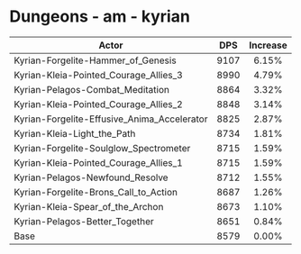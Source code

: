 # Dungeons - am - kyrian
| Actor | DPS | Increase |
|---|:---:|:---:|
|Kyrian-Forgelite-Hammer_of_Genesis|9107|6.15%|
|Kyrian-Kleia-Pointed_Courage_Allies_3|8990|4.79%|
|Kyrian-Pelagos-Combat_Meditation|8864|3.32%|
|Kyrian-Kleia-Pointed_Courage_Allies_2|8848|3.14%|
|Kyrian-Forgelite-Effusive_Anima_Accelerator|8825|2.87%|
|Kyrian-Kleia-Light_the_Path|8734|1.81%|
|Kyrian-Forgelite-Soulglow_Spectrometer|8715|1.59%|
|Kyrian-Kleia-Pointed_Courage_Allies_1|8715|1.59%|
|Kyrian-Pelagos-Newfound_Resolve|8712|1.55%|
|Kyrian-Forgelite-Brons_Call_to_Action|8687|1.26%|
|Kyrian-Kleia-Spear_of_the_Archon|8673|1.10%|
|Kyrian-Pelagos-Better_Together|8651|0.84%|
|Base|8579|0.00%|
